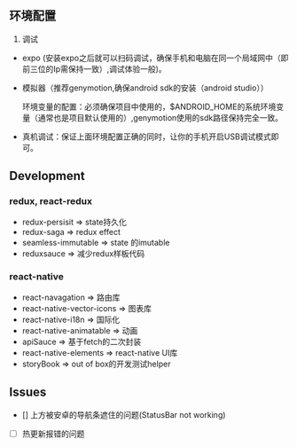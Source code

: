 

## 环境配置

1. 调试

- expo (安装expo之后就可以扫码调试，确保手机和电脑在同一个局域网中（即前三位的Ip需保持一致）,调试体验一般)。

- 模拟器（推荐genymotion,确保android sdk的安装（android studio））

  环境变量的配置：必须确保项目中使用的，$ANDROID_HOME的系统环境变量（通常也是项目默认使用的）,genymotion使用的sdk路径保持完全一致。

- 真机调试：保证上面环境配置正确的同时，让你的手机开启USB调试模式即可。



## Development

### redux, react-redux

- redux-persisit => state持久化
- redux-saga => redux effect
- seamless-immutable => state 的imutable
- reduxsauce => 减少redux样板代码

### react-native

- react-navagation => 路由库
- react-native-vector-icons => 图表库
- react-native-i18n => 国际化
- react-native-animatable => 动画
- apiSauce => 基于fetch的二次封装
- react-native-elements => react-native UI库
- storyBook => out of box的开发测试helper

## Issues

- [] 上方被安卓的导航条遮住的问题(StatusBar not working)
- [ ] 热更新报错的问题











